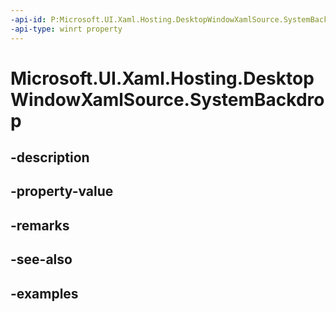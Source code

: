 ```yaml
---
-api-id: P:Microsoft.UI.Xaml.Hosting.DesktopWindowXamlSource.SystemBackdrop
-api-type: winrt property
---
```


# Microsoft.UI.Xaml.Hosting.DesktopWindowXamlSource.SystemBackdrop

<!--
public Microsoft.UI.Xaml.Media.SystemBackdrop SystemBackdrop { get; set; }
-->


## -description

## -property-value

## -remarks

## -see-also

## -examples


